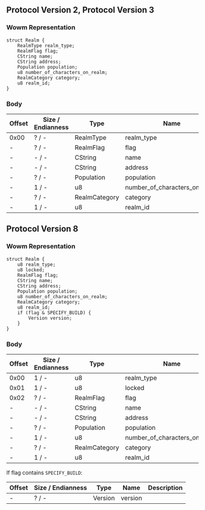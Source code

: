 ## Protocol Version 2, Protocol Version 3

### Wowm Representation
```rust,ignore
struct Realm {
    RealmType realm_type;    
    RealmFlag flag;    
    CString name;    
    CString address;    
    Population population;    
    u8 number_of_characters_on_realm;    
    RealmCategory category;    
    u8 realm_id;    
}

```
### Body
| Offset | Size / Endianness | Type | Name | Description |
| ------ | ----------------- | ---- | ---- | ----------- |
| 0x00 | ? / - | RealmType | realm_type |  |
| - | ? / - | RealmFlag | flag |  |
| - | - / - | CString | name |  |
| - | - / - | CString | address |  |
| - | ? / - | Population | population |  |
| - | 1 / - | u8 | number_of_characters_on_realm |  |
| - | ? / - | RealmCategory | category |  |
| - | 1 / - | u8 | realm_id |  |
## Protocol Version 8

### Wowm Representation
```rust,ignore
struct Realm {
    u8 realm_type;    
    u8 locked;    
    RealmFlag flag;    
    CString name;    
    CString address;    
    Population population;    
    u8 number_of_characters_on_realm;    
    RealmCategory category;    
    u8 realm_id;    
    if (flag & SPECIFY_BUILD) {        
        Version version;        
    }    
}

```
### Body
| Offset | Size / Endianness | Type | Name | Description |
| ------ | ----------------- | ---- | ---- | ----------- |
| 0x00 | 1 / - | u8 | realm_type |  |
| 0x01 | 1 / - | u8 | locked |  |
| 0x02 | ? / - | RealmFlag | flag |  |
| - | - / - | CString | name |  |
| - | - / - | CString | address |  |
| - | ? / - | Population | population |  |
| - | 1 / - | u8 | number_of_characters_on_realm |  |
| - | ? / - | RealmCategory | category |  |
| - | 1 / - | u8 | realm_id |  |

If flag contains `SPECIFY_BUILD`:

| Offset | Size / Endianness | Type | Name | Description |
| ------ | ----------------- | ---- | ---- | ----------- |
| - | ? / - | Version | version |  |
